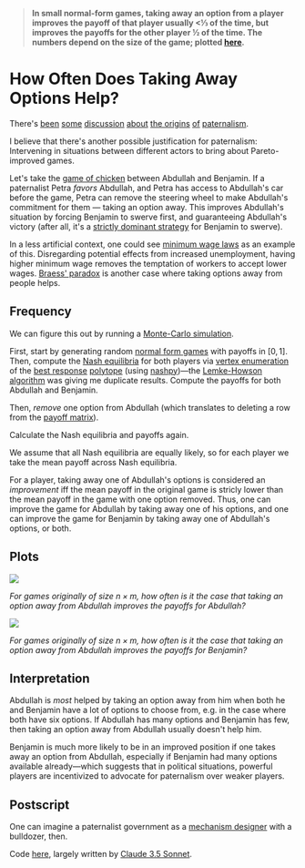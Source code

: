 > __In small normal-form games, taking away an option from a player
improves the payoff of that player usually <⅓ of the time, but improves
the payoffs for the other player ½ of the time. The numbers depend on
the size of the game; plotted [here](#Plots).__

How Often Does Taking Away Options Help?
=========================================

There's
[been](https://www.lesswrong.com/posts/6dSitnwYPg8i8NHn3/burch-s-law)
[some](https://www.overcomingbias.com/p/rational_agent_html)
[discussion](http://www.overcomingbias.com/2006/11/asymmetric_pate.html)
[about](https://musingsandroughdrafts.wordpress.com/2022/03/29/paternalism-is-about-outrage/)
[the origins](https://www.overcomingbias.com/p/paternalism_is_html)
[of](https://www.lesswrong.com/posts/wg5YpAofgbEg587d2/don-t-take-bad-options-away-from-people)
[paternalism](https://www.overcomingbias.com/p/heres_my_openinhtml).

I believe that there's another possible justification for paternalism:
Intervening in situations between different actors to bring about
Pareto-improved games.

Let's take the [game of
chicken](https://en.wikipedia.org/wiki/Chicken_\(game\)) between Abdullah
and Benjamin. If a paternalist Petra *favors* Abdullah, and Petra has
access to Abdullah's car before the game, Petra can remove the steering
wheel to make Abdullah's commitment for them — taking an option
away. This improves Abdullah's situation by forcing Benjamin to swerve
first, and guaranteeing Abdullah's victory (after all, it's a [strictly
dominant strategy](https://en.wikipedia.org/wiki/Dominant_Strategy)
for Benjamin to swerve).

In a less artificial context, one could see [minimum wage
laws](https://en.wikipedia.org/wiki/Minimum_wage_law) as an example of
this. Disregarding potential effects from increased unemployment, having
higher minimum wage removes the temptation of workers to accept lower
wages. [Braess' paradox](https://en.wikipedia.org/wiki/Braess_Paradox)
is another case where taking options away from people helps.

Frequency
----------

We can figure this out by running a [Monte-Carlo
simulation](https://en.wikipedia.org/wiki/Monte-Carlo_simulation).

First, start by generating random [normal form
games](https://en.wikipedia.org/wiki/Normal-form_game)
with payoffs in $[0,1]$. Then, compute the [Nash
equilibria](https://en.wikipedia.org/wiki/Nash_Equilibrium) for both players
via [vertex
enumeration](https://en.wikipedia.org/wiki/Vertex_enumeration_problem)
of the [best response](https://en.wikipedia.org/wiki/Best_response)
[polytope](https://en.wikipedia.org/wiki/Polytope) (using
[nashpy](https://www.theoj.org/joss-papers/joss.00904/10.21105.joss.00904.pdf))—the
[Lemke-Howson
algorithm](https://en.wikipedia.org/wiki/Lemke-Howson_algorithm) was
giving me duplicate results. Compute the payoffs for both Abdullah and Benjamin.

Then, *remove* one option from Abdullah (which translates to deleting a
row from the [payoff matrix](https://en.wikipedia.org/wiki/Payoff_Matrix)).

Calculate the Nash equilibria and payoffs again.

We assume that all Nash equilibria are equally likely, so for each player
we take the mean payoff across Nash equilibria.

For a player, taking away one of Abdullah's options is considered an
*improvement* iff the mean payoff in the original game is stricly lower
than the mean payoff in the game with one option removed. Thus, one can
improve the game for Abdullah by taking away one of his options, and
one can improve the game for Benjamin by taking away one of Abdullah's
options, or both.

Plots
------

![](http://niplav.site/img/options/A_i.png)

*For games originally of size $n \times m$, how often is it the case that taking an option away from Abdullah improves the payoffs for Abdullah?*

![](http://niplav.site/img/options/B_i.png)

*For games originally of size $n \times m$, how often is it the case that taking an option away from Abdullah improves the payoffs for Benjamin?*



Interpretation
---------------

Abdullah is *most* helped by taking an option away from him when both
he and Benjamin have a lot of options to choose from, e.g. in the case
where both have six options. If Abdullah has many options and Benjamin has
few, then taking an option away from Abdullah usually doesn't help him.

Benjamin is much more likely to be in an improved position if one takes
away an option from Abdullah, especially if Benjamin had many options
available already—which suggests that in political situations, powerful
players are incentivized to advocate for paternalism over weaker players.

Postscript
-----------

One can imagine a paternalist government as a [mechanism
designer](https://en.wikipedia.org/wiki/Mechanism_Design) with a
bulldozer, then.

Code [here](http://niplav.site/code/options/options.py), largely written by [Claude 3.5
Sonnet](https://www.anthropic.com/news/claude-3-5-sonnet).
